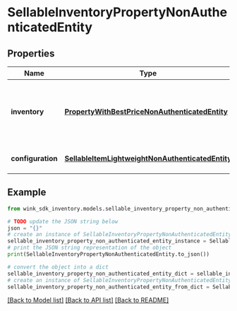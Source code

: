 # SellableInventoryPropertyNonAuthenticatedEntity


## Properties

Name | Type | Description | Notes
------------ | ------------- | ------------- | -------------
**inventory** | [**PropertyWithBestPriceNonAuthenticatedEntity**](PropertyWithBestPriceNonAuthenticatedEntity.md) | Property details along with the best price this property has to offer. | [optional] 
**configuration** | [**SellableItemLightweightNonAuthenticatedEntity**](SellableItemLightweightNonAuthenticatedEntity.md) | Identifier inventory record | [optional] 

## Example

```python
from wink_sdk_inventory.models.sellable_inventory_property_non_authenticated_entity import SellableInventoryPropertyNonAuthenticatedEntity

# TODO update the JSON string below
json = "{}"
# create an instance of SellableInventoryPropertyNonAuthenticatedEntity from a JSON string
sellable_inventory_property_non_authenticated_entity_instance = SellableInventoryPropertyNonAuthenticatedEntity.from_json(json)
# print the JSON string representation of the object
print(SellableInventoryPropertyNonAuthenticatedEntity.to_json())

# convert the object into a dict
sellable_inventory_property_non_authenticated_entity_dict = sellable_inventory_property_non_authenticated_entity_instance.to_dict()
# create an instance of SellableInventoryPropertyNonAuthenticatedEntity from a dict
sellable_inventory_property_non_authenticated_entity_from_dict = SellableInventoryPropertyNonAuthenticatedEntity.from_dict(sellable_inventory_property_non_authenticated_entity_dict)
```
[[Back to Model list]](../README.md#documentation-for-models) [[Back to API list]](../README.md#documentation-for-api-endpoints) [[Back to README]](../README.md)


